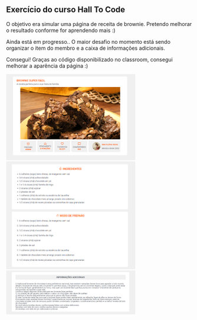 <h2>Exercício do curso Hall To Code</h2>
<p>O objetivo era simular uma página de receita de brownie. Pretendo melhorar o resultado conforme for aprendendo mais :)</p>
<p>Ainda está em progresso.. O maior desafio no momento está sendo organizar o item do membro e a caixa de informações adicionais.</p>
<p>Consegui! Graças ao código disponibilizado no classroom, consegui melhorar a aparência da página :)</p>
<img style="width: 350px" src="./imgs/resultado-brownie.png">
<img style="width: 350px" src="./imgs/resultado-brownie-2.png">
<img style="width: 350px" src="./imgs/resultado-brownie-3.png">
